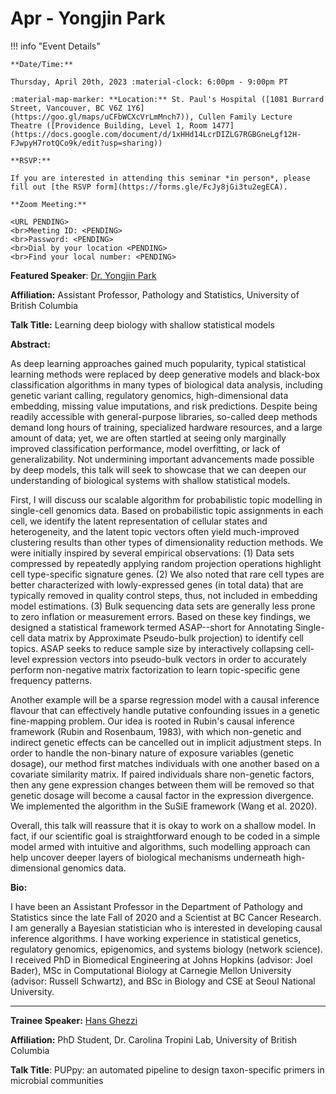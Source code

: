 # Apr - Yongjin Park

!!! info "Event Details"

    **Date/Time:**

    Thursday, April 20th, 2023 :material-clock: 6:00pm - 9:00pm PT

    :material-map-marker: **Location:** St. Paul's Hospital ([1081 Burrard Street, Vancouver, BC V6Z 1Y6](https://goo.gl/maps/uCFbWCXcVrLmMnch7)), Cullen Family Lecture Theatre ([Providence Building, Level 1, Room 1477](https://docs.google.com/document/d/1xHHd14LcrDIZLG7RGBGneLgf12H-FJwpyH7rotQCo9k/edit?usp=sharing))

    **RSVP:**

    If you are interested in attending this seminar *in person*, please fill out [the RSVP form](https://forms.gle/FcJy8jGi3tu2egECA).

    **Zoom Meeting:**

    <URL PENDING>
    <br>Meeting ID: <PENDING>
    <br>Password: <PENDING>
    <br>Dial by your location <PENDING>
    <br>Find your local number: <PENDING>

**Featured Speaker**: [Dr. Yongjin Park](https://ypark.github.io/)

**Affiliation:** Assistant Professor, Pathology and Statistics, University of British Columbia

**Talk Title:** Learning deep biology with shallow statistical models

**Abstract:**

As deep learning approaches gained much popularity, typical statistical learning methods were replaced by deep generative models and black-box classification algorithms in many types of biological data analysis, including genetic variant calling, regulatory genomics, high-dimensional data embedding, missing value imputations, and risk predictions. Despite being readily accessible with general-purpose libraries, so-called deep methods demand long hours of training, specialized hardware resources, and a large amount of data; yet, we are often startled at seeing only marginally improved classification performance, model overfitting, or lack of generalizability. Not undermining important advancements made possible by deep models, this talk will seek to showcase that we can deepen our understanding of biological systems with shallow statistical models.

First, I will discuss our scalable algorithm for probabilistic topic modelling in single-cell genomics data. Based on probabilistic topic assignments in each cell, we identify the latent representation of cellular states and heterogeneity, and the latent topic vectors often yield much-improved clustering results than other types of dimensionality reduction methods. We were initially inspired by several empirical observations: (1) Data sets compressed by repeatedly applying random projection operations highlight cell type-specific signature genes. (2) We also noted that rare cell types are better characterized with lowly-expressed genes (in total data) that are typically removed in quality control steps, thus, not included in embedding model estimations. (3) Bulk sequencing data sets are generally less prone to zero inflation or measurement errors. Based on these key findings, we designed a statistical framework termed ASAP--short for Annotating Single-cell data matrix by Approximate Pseudo-bulk projection) to identify cell topics. ASAP seeks to reduce sample size by interactively collapsing cell-level expression vectors into pseudo-bulk vectors in order to accurately perform non-negative matrix factorization to learn topic-specific gene frequency patterns.

Another example will be a sparse regression model with a causal inference flavour that can effectively handle putative confounding issues in a genetic fine-mapping problem. Our idea is rooted in Rubin's causal inference framework (Rubin and Rosenbaum, 1983), with which non-genetic and indirect genetic effects can be cancelled out in implicit adjustment steps. In order to handle the non-binary nature of exposure variables (genetic dosage), our method first matches individuals with one another based on a covariate similarity matrix. If paired individuals share non-genetic factors, then any gene expression changes between them will be removed so that genetic dosage will become a causal factor in the expression divergence. We implemented the algorithm in the SuSiE framework (Wang et al. 2020).

Overall, this talk will reassure that it is okay to work on a shallow model. In fact, if our scientific goal is straightforward enough to be coded in a simple model armed with intuitive and algorithms, such modelling approach can help uncover deeper layers of biological mechanisms underneath high-dimensional genomics data.

**Bio:**

I have been an Assistant Professor in the Department of Pathology and Statistics since the late Fall of 2020 and a Scientist at BC Cancer Research. I am generally a Bayesian statistician who is interested in developing causal inference algorithms. I have working experience in statistical genetics, regulatory genomics, epigenomics, and systems biology (network science). I received PhD in Biomedical Engineering at Johns Hopkins (advisor: Joel Bader), MSc in Computational Biology at Carnegie Mellon University (advisor: Russell Schwartz), and BSc in Biology and CSE at Seoul National University.

---

**Trainee Speaker:** [Hans Ghezzi](http://tropini.microbiology.ubc.ca/who.html)

**Affiliation:** PhD Student, Dr. Carolina Tropini Lab, University of British Columbia

**Talk Title**: PUPpy: an automated pipeline to design taxon-specific primers in microbial communities


